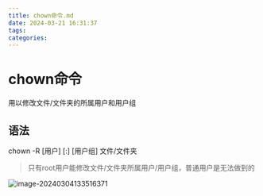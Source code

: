 ```yaml
---
title: chown命令.md
date: 2024-03-21 16:31:37
tags: 
categories: 
---
```


# chown命令

用以修改文件/文件夹的所属用户和用户组

## 语法

chown -R [用户] [:] [用户组] 文件/文件夹

> 只有root用户能修改文件/文件夹所属用户/用户组，普通用户是无法做到的



![image-20240304133516371](/home/melody/.config/Typora/typora-user-images/image-20240304133516371.png)

